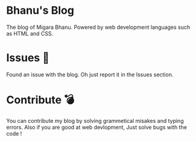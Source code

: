 # Bhanu's Blog
The blog of Migara Bhanu. Powered by web development languages such as HTML and CSS.

# Issues 🥵
Found an issue with the blog. Oh just report it in the Issues section.

# Contribute 💣
You can contribute my blog by solving grammetical misakes and typing errors. Also if you are good at web devlopment, Just solve bugs with the code !


